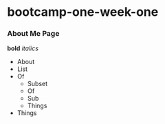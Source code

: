 # bootcamp-one-week-one

### About Me Page

**bold**
_italics_
- About
- List
- Of
    - Subset
    - Of
    - Sub
    - Things
- Things